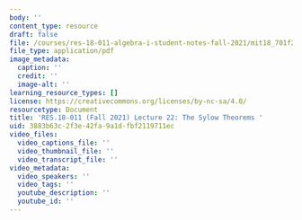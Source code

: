 ```yaml
---
body: ''
content_type: resource
draft: false
file: /courses/res-18-011-algebra-i-student-notes-fall-2021/mit18_701f21_lect22.pdf
file_type: application/pdf
image_metadata:
  caption: ''
  credit: ''
  image-alt: ''
learning_resource_types: []
license: https://creativecommons.org/licenses/by-nc-sa/4.0/
resourcetype: Document
title: 'RES.18-011 (Fall 2021) Lecture 22: The Sylow Theorems '
uid: 3883b63c-2f3e-42fa-9a1d-fbf2119711ec
video_files:
  video_captions_file: ''
  video_thumbnail_file: ''
  video_transcript_file: ''
video_metadata:
  video_speakers: ''
  video_tags: ''
  youtube_description: ''
  youtube_id: ''
---
```

